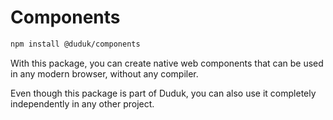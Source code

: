 # Components

```bash
npm install @duduk/components
```

With this package, you can create native web components that can be used in any modern browser, without any compiler.

Even though this package is part of Duduk, you can also use it completely independently in any other project.
